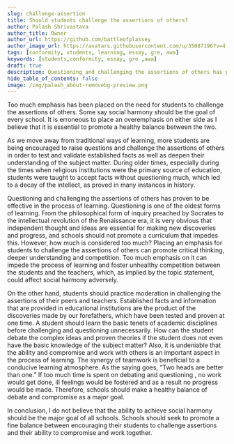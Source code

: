 ```yaml
---
slug: challenge-assertion
title: Should students challenge the assertions of others?
author: Palash Shrivastava
author_title: Owner
author_url: https://github.com/battleofplassey
author_image_url: https://avatars.githubusercontent.com/u/35087196?v=4
tags: [conformity, students, learning, essay, gre, awa]
keywords: [students,conformity, essay, gre ,awa]
draft: true
description: Questioning and challenging the assertions of others has proven to be effective in the process of learning
hide_table_of_contents: false
image: /img/palash_about-removebg-preview.png
---
```


Too much emphasis has been placed on the need for students to challenge the assertions of others. <!--truncate-->Some say social harmony should be the goal of every school. It is erroneous to place an overemphasis on either side as I believe that it is essential to promote a healthy balance between the two.

As we move away from traditional ways of learning, more students are being encouraged to raise questions and challenge the assertions of others in order to test and validate established facts as well as deepen their understanding of the subject matter. During older times, especially during the times when religious institutions were the primary source of education, students were taught to accept facts without questioning much, which led to a decay of the intellect, as proved in many instances in history.

Questioning and challenging the assertions of others has proven to be effective in the process of learning. Questioning is one of the oldest forms of learning. From the philosophical form of inquiry preached by Socrates to the intellectual revolution of the Renaissance era, it is very obvious that independent thought and ideas are essential for making new discoveries and progress, and schools should not promote a curriculum that impedes this. However, how much is considered too much? Placing an emphasis for students to challenge the assertions of others can promote critical thinking, deeper understanding and competition. Too much emphasis on it can impede the process of learning and foster unhealthy competition between the students and the teachers, which, as implied by the topic statement, could affect social harmony adversely.

On the other hand, students should practice moderation in challenging the assertions of their peers and teachers. Established facts and information that are provided in educational institutions are the product of the discoveries made by our forefathers, which have been tested and proven at one time. A student should learn the basic tenets of academic disciplines before challenging and questioning unnecessarily. How can the student debate the complex ideas and proven theories if the student does not even have the basic knowledge of the subject matter? Also, it is undeniable that the ability and compromise and work with others is an important aspect in the process of learning. The synergy of teamwork is beneficial to a conducive learning atmosphere. As the saying goes, “Two heads are better than one.” If too much time is spent on debating and questioning , no work would get done, ill feelings would be fostered and as a result no progress would be made. Therefore, schools should make a healthy balance of debate and compromise as a major goal.

In conclusion, I do not believe that the ability to achieve social harmony should be the major goal of all schools. Schools should seek to promote a fine balance between encouraging their students to challenge assertions and their ability to compromise and work together.
